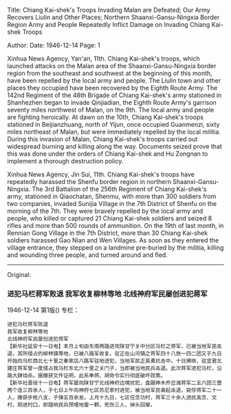 Title: Chiang Kai-shek's Troops Invading Malan are Defeated; Our Army Recovers Liulin and Other Places; Northern Shaanxi-Gansu-Ningxia Border Region Army and People Repeatedly Inflict Damage on Invading Chiang Kai-shek Troops

Author:
Date: 1946-12-14
Page: 1

Xinhua News Agency, Yan'an, 11th. Chiang Kai-shek's troops, which launched attacks on the Malan area of the Shaanxi-Gansu-Ningxia border region from the southeast and southwest at the beginning of this month, have been repelled by the local army and people. The Liulin town and other places they occupied have been recovered by the Eighth Route Army. The 142nd Regiment of the 48th Brigade of Chiang Kai-shek's army stationed in Shanhezhen began to invade Qinjiadian, the Eighth Route Army's garrison seventy miles northwest of Malan, on the 9th. The local army and people are fighting heroically. At dawn on the 10th, Chiang Kai-shek's troops stationed in Beijianzhuang, north of Yijun, once occupied Guanmenzi, sixty miles northeast of Malan, but were immediately repelled by the local militia. During this invasion of Malan, Chiang Kai-shek's troops carried out widespread burning and killing along the way. Documents seized prove that this was done under the orders of Chiang Kai-shek and Hu Zongnan to implement a thorough destruction policy.

Xinhua News Agency, Jin Sui, 11th. Chiang Kai-shek's troops have repeatedly harassed the Shenfu border region in northern Shaanxi-Gansu-Ningxia. The 3rd Battalion of the 256th Regiment of Chiang Kai-shek's army, stationed in Qiaochatan, Shenmu, with more than 300 soldiers from two companies, invaded Sunijia Village in the 7th District of Shenfu on the morning of the 7th. They were bravely repelled by the local army and people, who killed or captured 21 Chiang Kai-shek soldiers and seized 8 rifles and more than 500 rounds of ammunition. On the 19th of last month, in Rennian Gong Village in the 7th District, more than 30 Chiang Kai-shek soldiers harassed Gao Nian and Wen Villages. As soon as they entered the village entrance, they stepped on a landmine pre-buried by the militia, killing and wounding three people, and turned around and fled.



<hr /> 

Original: 


### 进犯马栏蒋军败退  我军收复柳林等地  北线神府军民屡创进犯蒋军

1946-12-14
第1版()
专栏：

    进犯马栏蒋军败退
    我军收复柳林等地
    北线神府军民屡创进犯蒋军
    【新华社延安十一日电】本月上旬由东南两路进攻陕甘宁关中分区马栏之蒋军，已被当地军民击退，其所侵占的柳林镇等地，已被八路军收复。驻正在山河镇之蒋军四十八旅一四二团又于九日开始向马栏西北七十里之秦家店八路军驻地进犯，当地军民正英勇抗击中。十日拂晓，驻宜君北建庄蒋军曾一度侵占我马栏东北六十里之关门子，当即被当地民兵击退。此次蒋军进犯马栏，沿路大肆烧杀。据缴获文件证明，此系奉蒋、胡命令实行彻底破坏政策。
    【新华社晋绥十一日电】蒋军屡向陕甘宁北线神府边境扰犯，盘踞神木乔岔滩蒋军二五六团三营两个连三百余人，于七日上午向神府七区苏尼家村进犯，被当地军民奋起击退，毙俘蒋军二十一人，缴获步枪八支，子弹五百余发。上月十九日，七区任念功村，蒋军三十余人进扰高念、文村，刚进村口，即踏响民兵预埋地雷一颗，死伤三人，掉头回窜。
